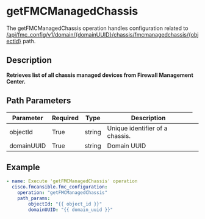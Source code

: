 # getFMCManagedChassis

The getFMCManagedChassis operation handles configuration related to [/api/fmc_config/v1/domain/{domainUUID}/chassis/fmcmanagedchassis/{objectId}](/paths//api/fmc_config/v1/domain/{domain_uuid}/chassis/fmcmanagedchassis/{object_id}.md) path.&nbsp;
## Description
**Retrieves list of all chassis managed devices from Firewall Management Center.**

## Path Parameters
| Parameter | Required | Type | Description |
| --------- | -------- | ---- | ----------- |
| objectId | True | string <td colspan=3> Unique identifier of a chassis. |
| domainUUID | True | string <td colspan=3> Domain UUID |

## Example
```yaml
- name: Execute 'getFMCManagedChassis' operation
  cisco.fmcansible.fmc_configuration:
    operation: "getFMCManagedChassis"
    path_params:
        objectId: "{{ object_id }}"
        domainUUID: "{{ domain_uuid }}"

```